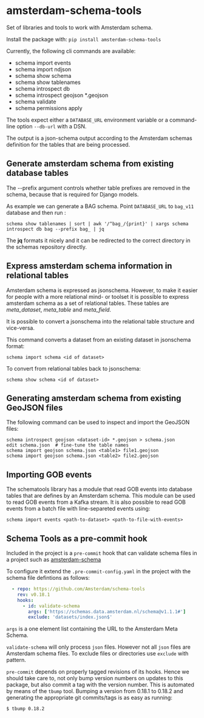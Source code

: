 # amsterdam-schema-tools

Set of libraries and tools to work with Amsterdam schema.

Install the package with: `pip install amsterdam-schema-tools`

Currently, the following cli commands are available:

- schema import events
- schema import ndjson
- schema show schema <dataset-id>
- schema show tablenames
- schema introspect db <dataset-id> <list-of-tablenames>
- schema introspect geojson <dataset-id> \*.geojson
- schema validate
- schema permissions apply

The tools expect either a `DATABASE_URL` environment variable or a command-line option `--db-url` with a DSN.

The output is a json-schema output according to the Amsterdam schemas
definition for the tables that are being processed.

## Generate amsterdam schema from existing database tables

The --prefix argument controls whether table prefixes are removed in the
schema, because that is required for Django models.

As example we can generate a BAG schema. Point `DATABASE_URL` to `bag_v11` database and then run :

    schema show tablenames | sort | awk '/^bag_/{print}' | xargs schema introspect db bag --prefix bag_ | jq

The **jq** formats it nicely and it can be redirected to the correct directory
in the schemas repository directly.

## Express amsterdam schema information in relational tables

Amsterdam schema is expressed as jsonschema. However, to make it easier for people with a
more relational mind- or toolset it is possible to express amsterdam schema as a set of
relational tables. These tables are *meta_dataset*, *meta_table* and *meta_field*.

It is possible to convert a jsonschema into the relational table structure and vice-versa.

This command converts a dataset from an existing dataset in jsonschema format:

    schema import schema <id of dataset>

To convert from relational tables back to jsonschema:

    schema show schema <id of dataset>


## Generating amsterdam schema from existing GeoJSON files

The following command can be used to inspect and import the GeoJSON files:

    schema introspect geojson <dataset-id> *.geojson > schema.json
    edit schema.json  # fine-tune the table names
    schema import geojson schema.json <table1> file1.geojson
    schema import geojson schema.json <table2> file2.geojson

## Importing GOB events

The schematools library has a module that read GOB events into database tables that are
defines by an Amsterdam schema. This module can be used to read GOB events from a Kafka stream.
It is also possible to read GOB events from a batch file with line-separeted events using:

    schema import events <path-to-dataset> <path-to-file-with-events>

## Schema Tools as a pre-commit hook

Included in the project is a `pre-commit` hook
that can validate schema files
in a project such as [amsterdam-schema](https://github.com/Amsterdam/amsterdam-schema)

To configure it
extend the `.pre-commit-config.yaml`
in the project with the schema file defintions as follows:

```yaml
  - repo: https://github.com/Amsterdam/schema-tools
    rev: v0.18.1
    hooks:
      - id: validate-schema
        args: ['https://schemas.data.amsterdam.nl/schema@v1.1.1#']
        exclude: 'datasets/index.json$'
```

`args` is a one element list
containing the URL to the Amsterdam Meta Schema.

`validate-schema` will only process `json` files.
However not all `json` files are Amsterdam schema files.
To exclude files or directories use `exclude` with pattern.

`pre-commit` depends on properly tagged revisions of its hooks.
Hence we should take care to, not only bump version numbers
on updates to this package,
but also commit a tag with the version number.
This is automated by means of the `tbump` tool.
Bumping a version from 0.18.1 to 0.18.2
and generating the appropriate git commits/tags
is as easy as running:

```console
$ tbump 0.18.2
```

